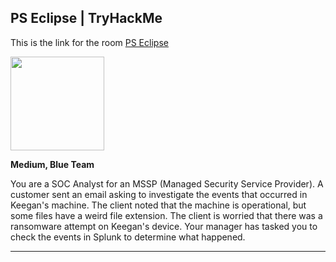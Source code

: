## PS Eclipse | TryHackMe

This is the link for the room [PS Eclipse](https://tryhackme.com/room/posheclipse)

<img src="https://tryhackme-images.s3.amazonaws.com/room-icons/0a0c0c0df8c70f64451e32a563216f39.png" width="150px" align="center">

**Medium, Blue Team**

You are a SOC Analyst for an MSSP (Managed Security Service Provider). A customer sent an email asking to investigate the events that occurred in Keegan's machine. The client noted that the machine is operational, but some files have a weird file extension. The client is worried that there was a ransomware attempt on Keegan's device. Your manager has tasked you to check the events in Splunk to determine what happened.

---
